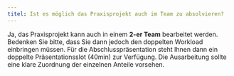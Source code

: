 ```yaml
---
titel: Ist es möglich das Praxisprojekt auch im Team zu absolvieren?
---
```


Ja, das Praxisprojekt kann auch in einem **2-er Team** bearbeitet werden. Bedenken Sie bitte, dass Sie dann jedoch den doppelten Workload einbringen müssen. Für die Abschlusspräsentation steht Ihnen dann ein doppelte Präsentationsslot (40min) zur Verfügung. Die Ausarbeitung sollte eine klare Zuordnung der einzelnen Anteile vorsehen. 
